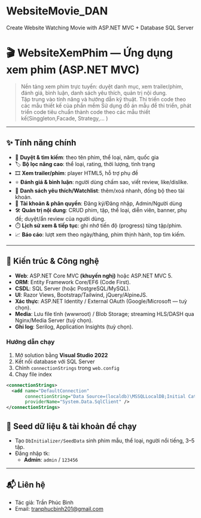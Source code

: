 # WebsiteMovie_DAN
Create Website Watching Movie with ASP.NET MVC + Database SQL Server
# 🎬 WebsiteXemPhim — Ứng dụng xem phim (ASP.NET MVC)

> Nền tảng xem phim trực tuyến: duyệt danh mục, xem trailer/phim, đánh giá, bình luận, danh sách yêu thích, quản trị nội dung.  
> Tập trung vào tính năng và hướng dẫn kỹ thuật.
> Thi triển code theo các mẫu thiết kế của phần mềm
> Sử dụng đồ án mẫu để thi triển, phát triển code tiêu chuẩn thành code theo các mẫu thiết kế(Singgleton,Facade, Strategy,... )

---

## ✨ Tính năng chính

- 👀 **Duyệt & tìm kiếm**: theo tên phim, thể loại, năm, quốc gia
- 🏷️ **Bộ lọc nâng cao**: thể loại, rating, thời lượng, tình trạng 
- 🎞️ **Xem trailer/phim**: player HTML5, hỗ trợ phụ đề
- ⭐ **Đánh giá & bình luận**: người dùng chấm sao, viết review, like/dislike.
- 📌 **Danh sách yêu thích/Watchlist**: thêm/xoá nhanh, đồng bộ theo tài khoản.
- 👤 **Tài khoản & phân quyền**: Đăng ký/Đăng nhập, Admin/Người dùng
- 🛠️ **Quản trị nội dung**: CRUD phim, tập, thể loại, diễn viên, banner, phụ đề; duyệt/ẩn review của người dùng.
- ⏱️ **Lịch sử xem & tiếp tục**: ghi nhớ tiến độ (progress) từng tập/phim.
- 📈 **Báo cáo**: lượt xem theo ngày/tháng, phim thịnh hành, top tìm kiếm.

---

## 🧱 Kiến trúc & Công nghệ

- **Web**: ASP.NET Core MVC **(khuyến nghị)** hoặc ASP.NET MVC 5.
- **ORM**: Entity Framework Core/EF6 (Code First).
- **CSDL**: SQL Server (hoặc PostgreSQL/MySQL).
- **UI**: Razor Views, Bootstrap/Tailwind, jQuery/AlpineJS.
- **Xác thực**: ASP.NET Identity / External OAuth (Google/Microsoft — tuỳ chọn).
- **Media**: Lưu file tĩnh (wwwroot) / Blob Storage; streaming HLS/DASH qua Nginx/Media Server (tuỳ chọn).
- **Ghi log**: Serilog, Application Insights (tuỳ chọn).

### Hướng dẫn chạy

1. Mở solution bằng **Visual Studio 2022**
2. Kết nối database với SQL Server
3. Chỉnh `connectionStrings` trong `web.config`  
4. Chạy file index

```xml
<connectionStrings>
  <add name="DefaultConnection"
       connectionString="Data Source=(localdb)\MSSQLLocalDB;Initial Catalog=MovieDb;Integrated Security=True;MultipleActiveResultSets=True"
       providerName="System.Data.SqlClient" />
</connectionStrings>
```


## 🔐 Seed dữ liệu & tài khoản để chạy

- Tạo `DbInitializer/SeedData` sinh phim mẫu, thể loại, người nổi tiếng, 3–5 tập.
- Đăng nhập tk:  
  - **Admin**: `admin` / `123456`

---

## 📬 Liên hệ

- Tác giả: Trần Phúc Bình
- Email: tranphucbinh201@gmail.com
